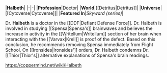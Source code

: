 |**Halbeth**|
|-|-|
|**Profession**|Doctor|
|**World**|[[Detritus\|Detritus]]|
|**Universe**|[[Cytoverse\|Cytoverse]]|
|**Featured In**|*Skyward (series)*|

Dr. **Halbeth** is a doctor in the [[DDF\|Defiant Defense Force]].
Dr. Halbeth is involved in studying [[Spensa\|Spensa's]] brainwaves and believes the increase in activity in the [[Writellum\|Writellum]] section of her brain when interacting with the [[Varvax\|Krell]] is proof of the defect. Based on this conclusion, he recommends removing Spensa immediately from Flight School. On [[Ironsides\|Ironsides']] orders, Dr. Halbeth condemns Dr. [[Thior\|Thior's]] alternative explanations of Spensa's brain readings.



https://coppermind.net/wiki/Halbeth